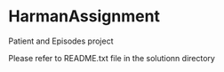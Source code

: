 # HarmanAssignment
Patient and Episodes project 


Please refer to README.txt file in the solutionn directory 
